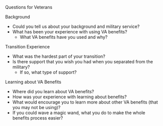 Questions for Veterans

Background
- Could you tell us about your background and military service?
- What has been your experience with using VA benefits?
  - What VA benefits have you used and why?

Transition Experience    
- What was the hardest part of your transition?
- Is there support that you wish you had when you separated from the military? 
    - If so, what type of support?

Learning about VA Benefits
- Where did you learn about VA benefits? 
- How was your experience with learning about benefits?
- What would encourage you to learn more about other VA benefits (that you may not be using)?
 - If you could wave a magic wand, what you do to make the whole benefits process easier?
